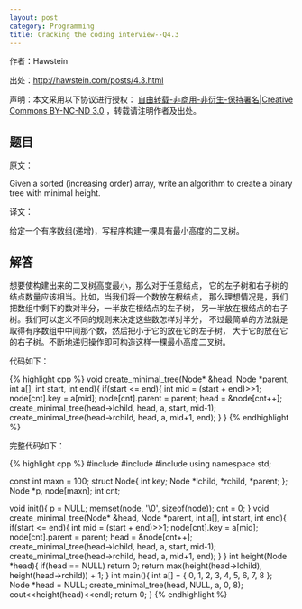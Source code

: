 ```yaml
---
layout: post
category: Programming
title: Cracking the coding interview--Q4.3
---
```


作者：Hawstein

出处：<http://hawstein.com/posts/4.3.html>

声明：本文采用以下协议进行授权：
[自由转载-非商用-非衍生-保持署名|Creative Commons BY-NC-ND 3.0](http://creativecommons.org/licenses/by-nc-nd/3.0/deed.zh)
，转载请注明作者及出处。

## 题目

原文：

Given a sorted (increasing order) array, write an algorithm to create 
a binary tree with minimal height.

译文：

给定一个有序数组(递增)，写程序构建一棵具有最小高度的二叉树。

## 解答

想要使构建出来的二叉树高度最小，那么对于任意结点，
它的左子树和右子树的结点数量应该相当。比如，当我们将一个数放在根结点，
那么理想情况是，我们把数组中剩下的数对半分，一半放在根结点的左子树，
另一半放在根结点的右子树。我们可以定义不同的规则来决定这些数怎样对半分，
不过最简单的方法就是取得有序数组中中间那个数，然后把小于它的放在它的左子树，
大于它的放在它的右子树。不断地递归操作即可构造这样一棵最小高度二叉树。

代码如下：

{% highlight cpp %}
void create_minimal_tree(Node* &head, Node *parent, int a[], int start, int end){
    if(start <= end){
        int mid = (start + end)>>1;
        node[cnt].key = a[mid];
        node[cnt].parent = parent;
        head = &node[cnt++];
        create_minimal_tree(head->lchild, head, a, start, mid-1);
        create_minimal_tree(head->rchild, head, a, mid+1, end);
    }
}
{% endhighlight %}

完整代码如下：

{% highlight cpp %}
#include <iostream>
#include <cstring>
#include <cmath>
using namespace std;

const int maxn = 100;
struct Node{
    int key;
    Node *lchild, *rchild, *parent;
};
Node *p, node[maxn];
int cnt;

void init(){
    p = NULL;
    memset(node, '\0', sizeof(node));
    cnt = 0;
}
void create_minimal_tree(Node* &head, Node *parent, int a[], int start, int end){
    if(start <= end){
        int mid = (start + end)>>1;
        node[cnt].key = a[mid];
        node[cnt].parent = parent;
        head = &node[cnt++];
        create_minimal_tree(head->lchild, head, a, start, mid-1);
        create_minimal_tree(head->rchild, head, a, mid+1, end);
    }
}
int height(Node *head){
    if(head == NULL) return 0;
    return max(height(head->lchild), height(head->rchild)) + 1;
}
int main(){
    int a[] = {
        0, 1, 2, 3, 4, 5, 6, 7, 8
    };
    Node *head = NULL;
    create_minimal_tree(head, NULL, a, 0, 8);
    cout<<height(head)<<endl;
    return 0;
}
{% endhighlight %}

